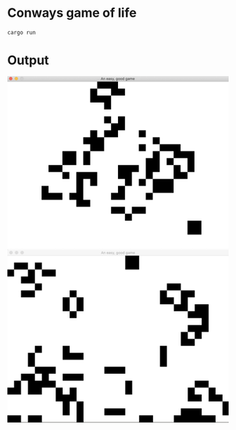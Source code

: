 # Conways game of life

```
cargo run
```

# Output
![example 1](./example1.png)
![example 2](./example2.png)